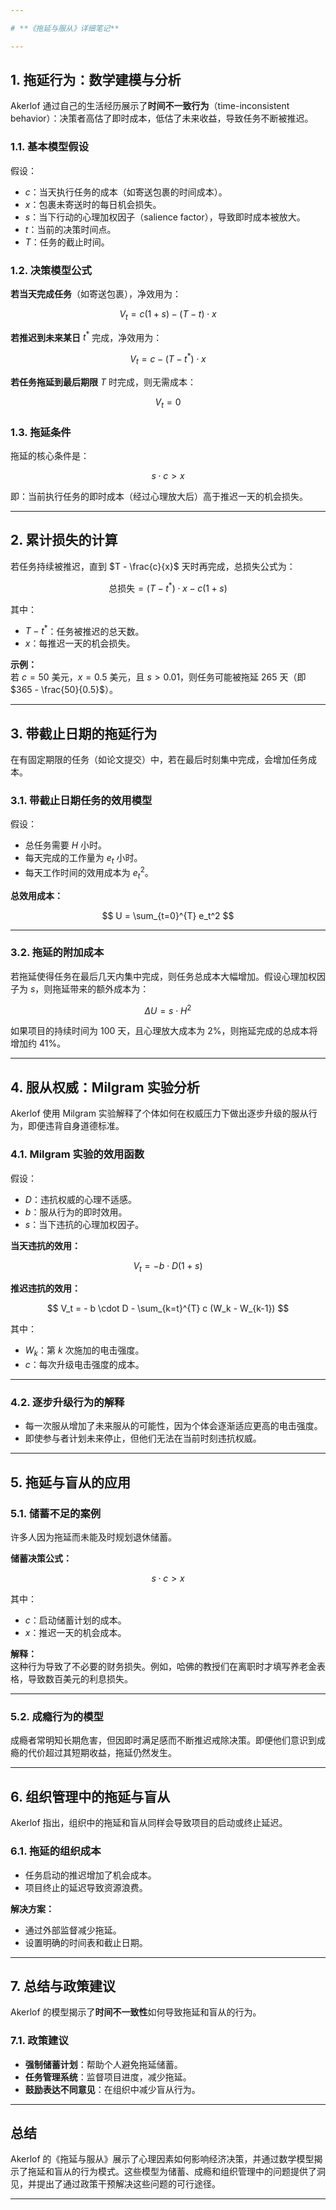 ```yaml
---

# **《拖延与服从》详细笔记**

---
```


## **1. 拖延行为：数学建模与分析**

Akerlof 通过自己的生活经历展示了**时间不一致行为**（time-inconsistent behavior）：决策者高估了即时成本，低估了未来收益，导致任务不断被推迟。

### **1.1. 基本模型假设**

假设：
- $c$：当天执行任务的成本（如寄送包裹的时间成本）。
- $x$：包裹未寄送时的每日机会损失。
- $s$：当下行动的心理加权因子（salience factor），导致即时成本被放大。
- $t$：当前的决策时间点。
- $T$：任务的截止时间。

### **1.2. 决策模型公式**

**若当天完成任务**（如寄送包裹），净效用为：

$$
V_t = c(1 + s) - (T - t) \cdot x
$$

**若推迟到未来某日** $t^*$ 完成，净效用为：

$$
V_t = c - (T - t^*) \cdot x
$$

**若任务拖延到最后期限** $T$ 时完成，则无需成本：

$$
V_t = 0
$$

### **1.3. 拖延条件**

拖延的核心条件是：

$$
s \cdot c > x
$$

即：当前执行任务的即时成本（经过心理放大后）高于推迟一天的机会损失。

---

## **2. 累计损失的计算**

若任务持续被推迟，直到 $T - \frac{c}{x}$ 天时再完成，总损失公式为：

$$
\text{总损失} = (T - t^*) \cdot x - c(1 + s)
$$

其中：
- $T - t^*$：任务被推迟的总天数。
- $x$：每推迟一天的机会损失。

**示例：**  
若 $c = 50$ 美元，$x = 0.5$ 美元，且 $s > 0.01$，则任务可能被拖延 265 天（即 $365 - \frac{50}{0.5}$）。

---

## **3. 带截止日期的拖延行为**

在有固定期限的任务（如论文提交）中，若在最后时刻集中完成，会增加任务成本。

### **3.1. 带截止日期任务的效用模型**

假设：
- 总任务需要 $H$ 小时。
- 每天完成的工作量为 $e_t$ 小时。
- 每天工作时间的效用成本为 $e_t^2$。

**总效用成本：**

$$
U = \sum_{t=0}^{T} e_t^2
$$

---

### **3.2. 拖延的附加成本**

若拖延使得任务在最后几天内集中完成，则任务总成本大幅增加。假设心理加权因子为 $s$，则拖延带来的额外成本为：

$$
\Delta U = s \cdot H^2
$$

如果项目的持续时间为 100 天，且心理放大成本为 2%，则拖延完成的总成本将增加约 41%。

---

## **4. 服从权威：Milgram 实验分析**

Akerlof 使用 Milgram 实验解释了个体如何在权威压力下做出逐步升级的服从行为，即便违背自身道德标准。

### **4.1. Milgram 实验的效用函数**

假设：
- $D$：违抗权威的心理不适感。
- $b$：服从行为的即时效用。
- $s$：当下违抗的心理加权因子。

**当天违抗的效用：**

$$
V_t = - b \cdot D (1 + s)
$$

**推迟违抗的效用：**

$$
V_t = - b \cdot D - \sum_{k=t}^{T} c (W_k - W_{k-1})
$$

其中：
- $W_k$：第 $k$ 次施加的电击强度。
- $c$：每次升级电击强度的成本。

---

### **4.2. 逐步升级行为的解释**

- 每一次服从增加了未来服从的可能性，因为个体会逐渐适应更高的电击强度。
- 即使参与者计划未来停止，但他们无法在当前时刻违抗权威。

---

## **5. 拖延与盲从的应用**

### **5.1. 储蓄不足的案例**

许多人因为拖延而未能及时规划退休储蓄。

**储蓄决策公式：**

$$
s \cdot c > x
$$

其中：
- $c$：启动储蓄计划的成本。
- $x$：推迟一天的机会成本。

**解释：**  
这种行为导致了不必要的财务损失。例如，哈佛的教授们在离职时才填写养老金表格，导致数百美元的利息损失。

---

### **5.2. 成瘾行为的模型**

成瘾者常明知长期危害，但因即时满足感而不断推迟戒除决策。即便他们意识到成瘾的代价超过其短期收益，拖延仍然发生。

---

## **6. 组织管理中的拖延与盲从**

Akerlof 指出，组织中的拖延和盲从同样会导致项目的启动或终止延迟。

### **6.1. 拖延的组织成本**

- 任务启动的推迟增加了机会成本。
- 项目终止的延迟导致资源浪费。

**解决方案：**  
- 通过外部监督减少拖延。
- 设置明确的时间表和截止日期。

---

## **7. 总结与政策建议**

Akerlof 的模型揭示了**时间不一致性**如何导致拖延和盲从的行为。

### **7.1. 政策建议**

- **强制储蓄计划**：帮助个人避免拖延储蓄。
- **任务管理系统**：监督项目进度，减少拖延。
- **鼓励表达不同意见**：在组织中减少盲从行为。

---

## **总结**

Akerlof 的《拖延与服从》展示了心理因素如何影响经济决策，并通过数学模型揭示了拖延和盲从的行为模式。这些模型为储蓄、成瘾和组织管理中的问题提供了洞见，并提出了通过政策干预解决这些问题的可行途径。

---


